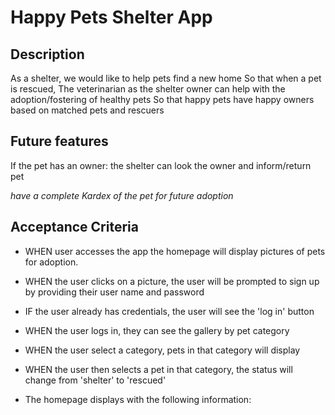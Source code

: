 # Happy Pets Shelter App

## Description

As a shelter, we would like to help pets find a new home
So that when a pet is rescued, 
The veterinarian as the shelter owner can help with the adoption/fostering of healthy pets
So that happy pets have happy owners based on matched pets and rescuers

## Future features
If the pet has an owner: the shelter can look the owner and inform/return pet

*have a complete Kardex of the pet for future adoption*


## Acceptance Criteria

* WHEN user accesses the app the homepage will display pictures of pets for adoption.

* WHEN the user clicks on a picture, the user will be prompted to sign up by providing their user name and password
- IF the user already has credentials, the user will see the 'log in' button
* WHEN the user logs in, they can see the gallery by pet category 
* WHEN the user select a category, pets in that category will display
* WHEN the user then selects a pet in that category, the status will change from 'shelter' to 'rescued'
 

* The homepage displays with the following information:

